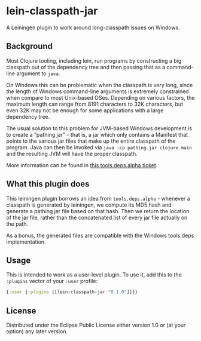 # lein-classpath-jar

A Leiningen plugin to work around long-classpath issues on Windows.

## Background

Most Clojure tooling, including lein, run programs by constructing 
a big classpath out of the dependency tree and then passing that as 
a command-line argument to `java`.

On Windows this can be problematic when the classpath is very long, since 
the length of Windows command-line arguments is extremely constrained 
when compare to most Unix-based OSes. Depending on various factors, the 
maximum length can range from 8191 characters to 32K characters, but even 
32K may not be enough for some applications with a large dependency tree.

The usual solution to this problem for JVM-based Windows development is 
to create a "pathing jar" - that is, a jar which only contains a Manifest
that points to the various jar files that make up the entire classpath 
of the program. Java can then be invoked via `java -cp pathing.jar clojure.main`
and the resulting JVM will have the proper classpath.

More information can be found in [this tools.deps.alpha ticket](https://dev.clojure.org/jira/browse/TDEPS-120).

## What this plugin does

This leiningen plugin borrows an idea from `tools.deps.alpha` - whenever 
a classpath is generated by leiningen, we compute its MD5 hash and 
generate a pathing jar file based on that hash. Then we return the 
location of the jar file, rather than the concatenated list of every 
jar file actually on the path.

As a bonus, the generated files are compatible with the Windows 
tools.deps implementation.

## Usage

This is intended to work as a user-level plugin. To use it, add this to 
the `:plugins` vector of your `:user` profile: 

```clojure
{:user {:plugins [[lein-classpath-jar "0.1.0"]]}}
```

## License

Distributed under the Eclipse Public License either version 1.0 or (at
your option) any later version.
